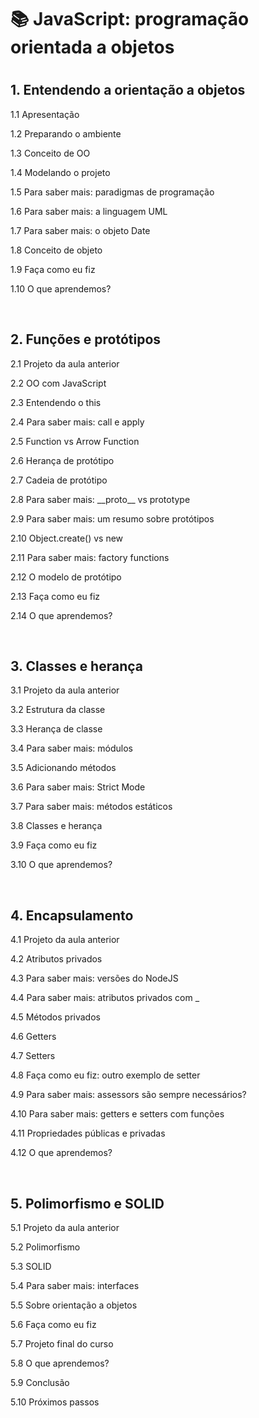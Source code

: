 <h1>📚 JavaScript: programação orientada a objetos<h1>

<h2>1. Entendendo a orientação a objetos</h2>
<p>1.1 Apresentação</p>
<p>1.2 Preparando o ambiente</p>
<p>1.3 Conceito de OO</p>
<p>1.4 Modelando o projeto</p>
<p>1.5 Para saber mais: paradigmas de programação</p>
<p>1.6 Para saber mais: a linguagem UML</p>
<p>1.7 Para saber mais: o objeto Date</p>
<p>1.8 Conceito de objeto</p>
<p>1.9 Faça como eu fiz</p>
<p>1.10 O que aprendemos?</p><br>

<h2>2. Funções e protótipos</h2>
<p>2.1 Projeto da aula anterior</p>
<p>2.2 OO com JavaScript</p>
<p>2.3 Entendendo o this</p>
<p>2.4 Para saber mais: call e apply</p>
<p>2.5 Function vs Arrow Function</p>
<p>2.6 Herança de protótipo</p>
<p>2.7 Cadeia de protótipo</p>
<p>2.8 Para saber mais: __proto__ vs prototype</p>
<p>2.9 Para saber mais: um resumo sobre protótipos</p>
<p>2.10 Object.create() vs new</p>
<p>2.11 Para saber mais: factory functions</p>
<p>2.12 O modelo de protótipo</p>
<p>2.13 Faça como eu fiz</p>
<p>2.14 O que aprendemos?</p><br>

<h2>3. Classes e herança</h2>
<p>3.1 Projeto da aula anterior</p>
<p>3.2 Estrutura da classe</p>
<p>3.3 Herança de classe</p>
<p>3.4 Para saber mais: módulos</p>
<p>3.5 Adicionando métodos</p>
<p>3.6 Para saber mais: Strict Mode</p>
<p>3.7 Para saber mais: métodos estáticos</p>
<p>3.8 Classes e herança</p>
<p>3.9 Faça como eu fiz</p>
<p>3.10 O que aprendemos?</p><br>

<h2>4. Encapsulamento</h2>
<p>4.1 Projeto da aula anterior</p>
<p>4.2 Atributos privados</p>
<p>4.3 Para saber mais: versões do NodeJS</p>
<p>4.4 Para saber mais: atributos privados com _</p>
<p>4.5 Métodos privados</p>
<p>4.6 Getters</p>
<p>4.7 Setters</p>
<p>4.8 Faça como eu fiz: outro exemplo de setter</p>
<p>4.9 Para saber mais: assessors são sempre necessários?</p>
<p>4.10 Para saber mais: getters e setters com funções</p>
<p>4.11 Propriedades públicas e privadas</p>
<p>4.12 O que aprendemos?</p><br>

<h2>5. Polimorfismo e SOLID</h2>
<p>5.1 Projeto da aula anterior</p>
<p>5.2 Polimorfismo</p>
<p>5.3 SOLID</p>
<p>5.4 Para saber mais: interfaces</p>
<p>5.5 Sobre orientação a objetos</p>
<p>5.6 Faça como eu fiz</p>
<p>5.7 Projeto final do curso</p>
<p>5.8 O que aprendemos?</p>
<p>5.9 Conclusão</p>
<p>5.10 Próximos passos</p>
